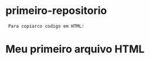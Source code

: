 # primeiro-repositorio
```
 Para copiarco codigo em HTML:
```
 <html> 
   <h1>Meu primeiro arquivo HTML</h1>
 </html>
